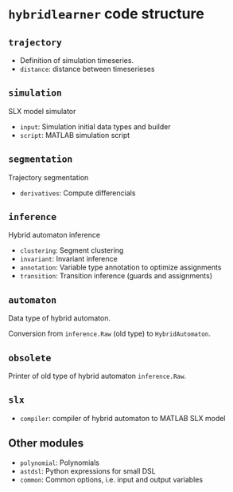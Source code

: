 # `hybridlearner` code structure

## `trajectory`

- Definition of simulation timeseries.
- `distance`: distance between timeserieses

## `simulation`

SLX model simulator

- `input`: Simulation initial data types and builder
- `script`: MATLAB simulation script

## `segmentation`

Trajectory segmentation

- `derivatives`: Compute differencials

## `inference`

Hybrid automaton inference

- `clustering`: Segment clustering
- `invariant`: Invariant inference
- `annotation`: Variable type annotation to optimize assignments
- `transition`: Transition inference (guards and assignments)

## `automaton`

Data type of hybrid automaton.

Conversion from `inference.Raw` (old type) to `HybridAutomaton`.

## `obsolete`

Printer of old type of hybrid automaton `inference.Raw`.

## `slx`

- `compiler`: compiler of hybrid automaton to MATLAB SLX model

## Other modules

- `polynomial`: Polynomials
- `astdsl`: Python expressions for small DSL
- `common`: Common options, i.e. input and output variables
